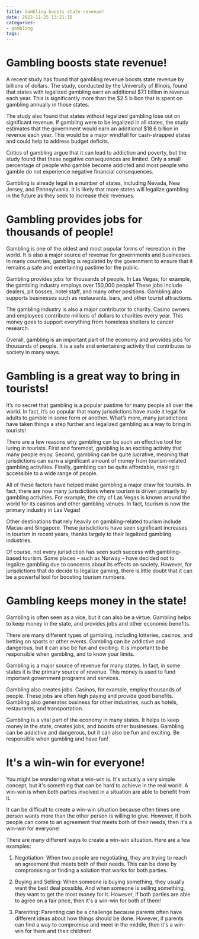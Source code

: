 ```yaml
---
title: Gambling boosts state revenue!
date: 2022-11-25 13:21:10
categories:
- gambling
tags:
---
```



#  Gambling boosts state revenue!

A recent study has found that gambling revenue boosts state revenue by billions of dollars. The study, conducted by the University of Illinois, found that states with legalized gambling earn an additional $7.1 billion in revenue each year. This is significantly more than the $2.5 billion that is spent on gambling annually in those states.

The study also found that states without legalized gambling lose out on significant revenue. If gambling were to be legalized in all states, the study estimates that the government would earn an additional $18.6 billion in revenue each year. This would be a major windfall for cash-strapped states and could help to address budget deficits.

Critics of gambling argue that it can lead to addiction and poverty, but the study found that these negative consequences are limited. Only a small percentage of people who gamble become addicted and most people who gamble do not experience negative financial consequences.

Gambling is already legal in a number of states, including Nevada, New Jersey, and Pennsylvania. It is likely that more states will legalize gambling in the future as they seek to increase their revenues.

#  Gambling provides jobs for thousands of people!

Gambling is one of the oldest and most popular forms of recreation in the world. It is also a major source of revenue for governments and businesses. In many countries, gambling is regulated by the government to ensure that it remains a safe and entertaining pastime for the public.

Gambling provides jobs for thousands of people. In Las Vegas, for example, the gambling industry employs over 150,000 people! These jobs include dealers, pit bosses, hotel staff, and many other positions. Gambling also supports businesses such as restaurants, bars, and other tourist attractions.

The gambling industry is also a major contributor to charity. Casino owners and employees contribute millions of dollars to charities every year. This money goes to support everything from homeless shelters to cancer research.

Overall, gambling is an important part of the economy and provides jobs for thousands of people. It is a safe and entertaining activity that contributes to society in many ways.

#  Gambling is a great way to bring in tourists!

It’s no secret that gambling is a popular pastime for many people all over the world. In fact, it’s so popular that many jurisdictions have made it legal for adults to gamble in some form or another. What’s more, many jurisdictions have taken things a step further and legalized gambling as a way to bring in tourists!

There are a few reasons why gambling can be such an effective tool for luring in tourists. First and foremost, gambling is an exciting activity that many people enjoy. Second, gambling can be quite lucrative, meaning that jurisdictions can earn a significant amount of money from tourism-related gambling activities. Finally, gambling can be quite affordable, making it accessible to a wide range of people.

All of these factors have helped make gambling a major draw for tourists. In fact, there are now many jurisdictions where tourism is driven primarily by gambling activities. For example, the city of Las Vegas is known around the world for its casinos and other gambling venues. In fact, tourism is now the primary industry in Las Vegas!

Other destinations that rely heavily on gambling-related tourism include Macau and Singapore. These jurisdictions have seen significant increases in tourism in recent years, thanks largely to their legalized gambling industries.

Of course, not every jurisdiction has seen such success with gambling-based tourism. Some places – such as Norway – have decided not to legalize gambling due to concerns about its effects on society. However, for jurisdictions that do decide to legalize gaming, there is little doubt that it can be a powerful tool for boosting tourism numbers.

#  Gambling keeps money in the state!

Gambling is often seen as a vice, but it can also be a virtue. Gambling helps to keep money in the state, and provides jobs and other economic benefits.

There are many different types of gambling, including lotteries, casinos, and betting on sports or other events. Gambling can be addictive and dangerous, but it can also be fun and exciting. It is important to be responsible when gambling, and to know your limits.

Gambling is a major source of revenue for many states. In fact, in some states it is the primary source of revenue. This money is used to fund important government programs and services.

Gambling also creates jobs. Casinos, for example, employ thousands of people. These jobs are often high paying and provide good benefits. Gambling also generates business for other industries, such as hotels, restaurants, and transportation.

Gambling is a vital part of the economy in many states. It helps to keep money in the state, creates jobs, and boosts other businesses. Gambling can be addictive and dangerous, but it can also be fun and exciting. Be responsible when gambling and have fun!

#  It's a win-win for everyone!

You might be wondering what a win-win is. It's actually a very simple concept, but it's something that can be hard to achieve in the real world. A win-win is when both parties involved in a situation are able to benefit from it.

It can be difficult to create a win-win situation because often times one person wants more than the other person is willing to give. However, if both people can come to an agreement that meets both of their needs, then it's a win-win for everyone!

There are many different ways to create a win-win situation. Here are a few examples:

1. Negotiation: When two people are negotiating, they are trying to reach an agreement that meets both of their needs. This can be done by compromising or finding a solution that works for both parties.

2. Buying and Selling: When someone is buying something, they usually want the best deal possible. And when someone is selling something, they want to get the most money for it. However, if both parties are able to agree on a fair price, then it's a win-win for both of them!

3. Parenting: Parenting can be a challenge because parents often have different ideas about how things should be done. However, if parents can find a way to compromise and meet in the middle, then it's a win-win for them and their children!
